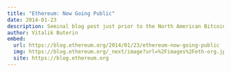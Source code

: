 ```yaml
---
title: "Ethereum: Now Going Public"
date: 2014-01-23
description: Seminal blog post just prior to the North American Bitcoin Conference in Miami at which Ethereum was announced.
author: Vitalik Buterin
embed:
  url: https://blog.ethereum.org/2014/01/23/ethereum-now-going-public
  img: https://blog.ethereum.org/_next/image?url=%2Fimages%2Feth-org.jpeg&w=1080&q=75
  site: https://blog.ethereum.org
---
```

